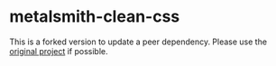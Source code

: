 # metalsmith-clean-css

This is a forked version to update a peer dependency. Please use the [original project](https://github.com/aymericbeaumet/metalsmith-clean-css) if possible.
